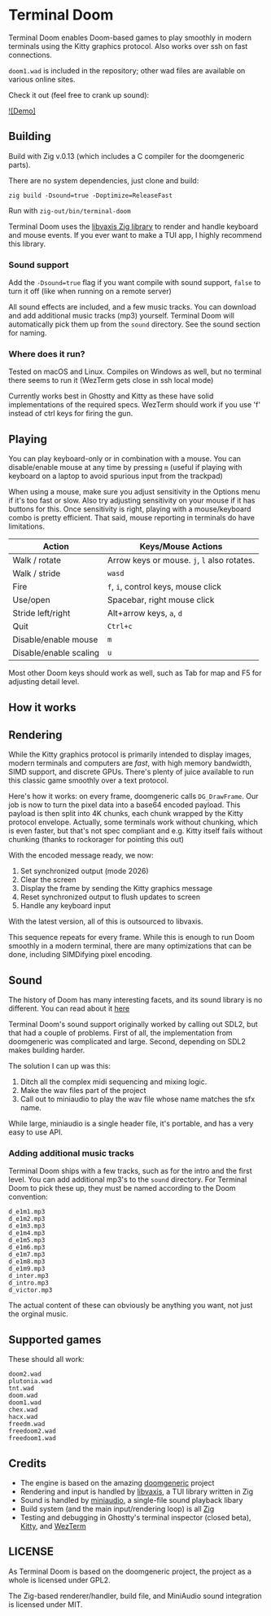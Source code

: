 # Terminal Doom
Terminal Doom enables Doom-based games to play smoothly in modern terminals using the Kitty graphics protocol. Also works
over ssh on fast connections.

`doom1.wad` is included in the repository; other wad files are available on various online sites.

Check it out (feel free to crank up sound):

[![Demo]](https://github.com/user-attachments/assets/8ca127d7-23f6-45cd-82e9-49c51c4cdc42)

## Building
Build with Zig v.0.13 (which includes a C compiler for the doomgeneric parts).

There are no system dependencies, just clone and build:

`zig build -Dsound=true -Doptimize=ReleaseFast`

Run with `zig-out/bin/terminal-doom`

Terminal Doom uses the [libvaxis Zig library](https://github.com/rockorager/libvaxis) to render and handle keyboard and mouse events.
If you ever want to make a TUI app, I highly recommend this library. 

### Sound support
Add the `-Dsound=true` flag if you want compile with sound support, `false` to turn it off (like when running on a remote server)

All sound effects are included, and a few music tracks. You can download
and add additional music tracks (mp3) yourself. Terminal Doom will automatically pick them up from the `sound` directory. See the sound section for naming.

### Where does it run?
Tested on macOS and Linux. Compiles on Windows as well, but no terminal there seems to run it (WezTerm gets close in ssh local mode)

Currently works best in Ghostty and Kitty as these have solid implementations of the required specs. WezTerm should
work if you use 'f' instead of ctrl keys for firing the gun.

## Playing
You can play keyboard-only or in combination with a mouse. You can disable/enable mouse at any time by pressing `m` (useful if playing with keyboard on a laptop to avoid spurious input from the trackpad)

When using a mouse, make sure you adjust sensitivity in the Options menu if it's too fast or slow. Also try adjusting sensitivity on your mouse if it has buttons for this. Once sensitivity is right, playing with a mouse/keyboard combo is pretty efficient.
That said, mouse reporting in terminals do have limitations.

| Action                    | Keys/Mouse Actions                  |
|---------------------------|-------------------------------------|
| Walk / rotate             | Arrow keys or mouse. `j`, `l` also rotates.|
| Walk / stride             | `wasd`                              | 
| Fire                      | `f`, `i`, control keys, mouse click |
| Use/open                  | Spacebar, right mouse click         |
| Stride left/right         | Alt+arrow keys, `a`, `d`            |
| Quit                      | `Ctrl+c`                            |
| Disable/enable mouse      | `m`                                 |
| Disable/enable scaling    | `u`                                 |


Most other Doom keys should work as well, such as Tab for map and F5 for adjusting detail level.

## How it works

## Rendering
While the Kitty graphics protocol is primarily intended to display images, modern terminals and
computers are *fast*, with high memory bandwidth, SIMD support, and discrete GPUs. There's plenty
of juice available to run this classic game smoothly over a text protocol.

Here's how it works: on every frame, doomgeneric calls `DG_DrawFrame`. Our job is now to turn
the pixel data into a base64 encoded payload. This payload is then split into 4K chunks,
each chunk wrapped by the Kitty protocol envelope. Actually, some terminals work without
chunking, which is even faster, but that's not spec compliant and e.g. Kitty itself fails
without chunking (thanks to rockorager for pointing this out)

With the encoded message ready, we now:

1. Set synchronized output (mode 2026)
2. Clear the screen
3. Display the frame by sending the Kitty graphics message
4. Reset synchronized output to flush updates to screen
5. Handle any keyboard input

With the latest version, all of this is outsourced to libvaxis.

This sequence repeats for every frame. While this is enough to run Doom smoothly in a modern terminal, there are many optimizations that can be done, including SIMDifying pixel encoding.

## Sound
The history of Doom has many interesting facets, and its sound library is no different. You can read about it [here](https://doomwiki.org/wiki/Origins_of_Doom_sounds)

Terminal Doom's sound support originally worked by calling out SDL2, but that had a couple of problems. First of all, the implementation
from doomgeneric was complicated and large. Second, depending on SDL2 makes building harder.

The solution I can up was this:

1. Ditch all the complex midi sequencing and mixing logic.
2. Make the wav files part of the project
3. Call out to miniaudio to play the wav file whose name matches the sfx name.

While large, miniaudio is a single header file, it's portable, and has a very easy to use API.

### Adding additional music tracks
Terminal Doom ships with a few tracks, such as for the intro and the first level.
You can add additional mp3's to the `sound` directory. For Terminal Doom to pick these up, they must be named
according to the Doom convention:

```
d_e1m1.mp3
d_e1m2.mp3
d_e1m3.mp3
d_e1m4.mp3
d_e1m5.mp3
d_e1m6.mp3
d_e1m7.mp3
d_e1m8.mp3
d_e1m9.mp3
d_inter.mp3
d_intro.mp3
d_victor.mp3
```

The actual content of these can obviously be anything you want, not just the orginal music.

## Supported games
These should all work:

```
doom2.wad
plutonia.wad
tnt.wad
doom.wad
doom1.wad
chex.wad
hacx.wad
freedm.wad
freedoom2.wad
freedoom1.wad
```

## Credits
* The engine is based on the amazing [doomgeneric](https://github.com/ozkl/doomgeneric) project
* Rendering and input is handled by [libvaxis](https://github.com/rockorager/libvaxis), a TUI library written in Zig
* Sound is handled by [miniaudio](https://miniaud.io/), a single-file sound playback libary
* Build system (and the main input/rendering loop) is all [Zig](https://ziglang.org/)
* Testing and debugging in Ghostty's terminal inspector (closed beta), [Kitty](https://sw.kovidgoyal.net/kitty/graphics-protocol/), and [WezTerm](https://wezfurlong.org/wezterm/index.html)

## LICENSE
As Terminal Doom is based on the doomgeneric project, the project as a whole is licensed under GPL2.

The Zig-based renderer/handler, build file, and MiniAudio sound integration is licensed under MIT.
